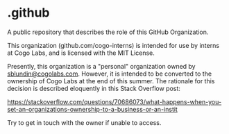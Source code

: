# .github
A public repository that describes the role of this GitHub Organization.

This organization (github.com/cogo-interns) is intended for use by interns at Cogo Labs, and is licensed with the MIT License.

Presently, this organization is a "personal" organization owned by sblundin@cogolabs.com. However, it is intended to be converted to the ownership of Cogo Labs at the end of this summer. The rationale for this decision is described eloquently in this Stack Overflow post:

https://stackoverflow.com/questions/70686073/what-happens-when-you-set-an-organizations-ownership-to-a-business-or-an-instit

Try to get in touch with the owner if unable to access.
